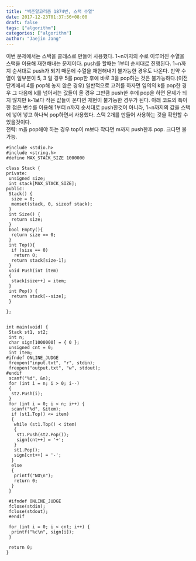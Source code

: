 ```yaml
---
title: "백준알고리즘 1874번, 스택 수열"
date: 2017-12-23T01:37:56+08:00
draft: false
tags: ["algorithm"]
categories: ["algorithm"]
author: "Jaejin Jang"
---
```


이번 문제에서는 스택을 클래스로 만들어 사용했다.
1~n까지의 수로 이루어진 수열을 스택을 이용해 재현해내는 문제이다.
push를 할때는 1부터 순서대로 진행된다. 
1~n까지 순서대로 push가 되기 때문에 수열을 재현해내기 불가능한 경우도 나온다.
만약 수열이 일부분이 5, 3 일 경우 5를 pop한 후에 바로 3을 pop하는 것은 불가능하다.(이전 단계에서 4를 pop해 놓지 않은 경우)
일반적으로 고려를 하자면 임의의 k를 pop한 경우 그 다음에 k를 넘어서는 값들이 올 경우 그만큼 push한 후에 pop을 하면 문제가 되지 않지만
k-1보다 작은 값들이 온다면 재현이 불가능한 경우가 된다.
아래 코드의 특이한 점은 변수를 이용해 1부터 n까지 순서대로 push한것이 아니라,
1~n까지의 값을 스택에 넣어 넣고 하나씩 pop하면서 사용했다.
스택 2개를 만들어 사용하는 것을 확인할 수 있을것이다.  
전략:
m을 pop해야 하는 경우 
top이 m보다 작다면 m까지 push한후 pop.
               크다면 불가능.
```
#include <stdio.h>
#include <string.h>
#define MAX_STACK_SIZE 1000000

class Stack {
private:
 unsigned size;
 int stack[MAX_STACK_SIZE];
public:
 Stack() {
  size = 0;
  memset(stack, 0, sizeof stack);
 }
 int Size() {
  return size;
 }
 bool Empty(){
  return size == 0;
 }
 int Top(){
  if (size == 0)
   return 0;
  return stack[size-1];
 }
 void Push(int item)
 {
  stack[size++] = item;
 }
 int Pop() {
  return stack[--size];
 }

};


int main(void) {
 Stack st1, st2;
 int n;
 char sign[1000000] = { 0 };
 unsigned cnt = 0;
 int item;
#ifndef ONLINE_JUDGE
 freopen("input.txt", "r", stdin);
 freopen("output.txt", "w", stdout);
#endif
 scanf("%d", &n);
 for (int i = n; i > 0; i--)
 {
  st2.Push(i);
 }
 for (int i = 0; i < n; i++) {
  scanf("%d", &item);
  if (st1.Top() <= item)
  {
   while (st1.Top() < item)
   {
    st1.Push(st2.Pop());
    sign[cnt++] = '+';
   }
   st1.Pop();
   sign[cnt++] = '-';
  }
  else
  {
   printf("NO\n");
   return 0;
  }
 }
 
 #ifndef ONLINE_JUDGE
 fclose(stdin);
 fclose(stdout);
 #endif

 for (int i = 0; i < cnt; i++) {
  printf("%c\n", sign[i]);
 }

 return 0;
}
```
